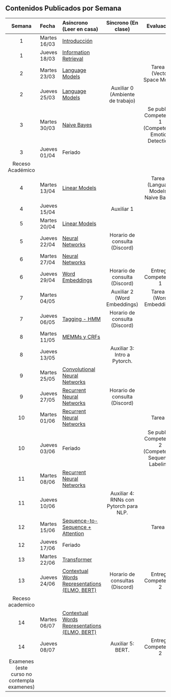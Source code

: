 ## Contenidos Publicados por Semana

Semana | Fecha | Asíncrono (Leer en casa) | Síncrono (En clase) | Evaluacion 
:------------: | :------------- | :------------- | :-------------: | :-------------: 
1 | Martes 16/03 | [Introducción](https://github.com/dccuchile/CC6205/blob/master/slides/NLP-introduction.pdf) | 
1 | Jueves 18/03 | [Information Retrieval](https://github.com/dccuchile/CC6205/blob/master/slides/NLP-IR.pdf) |  | 
2 | Martes 23/03 | [Language Models](http://www.cs.columbia.edu/~mcollins/cs4705-spring2019/slides/lmslides.pdf) |  |  Tarea 1 (Vector Space Model)
2 | Jueves 25/03 | [Language Models](http://www.cs.columbia.edu/~mcollins/cs4705-spring2019/slides/lmslides.pdf) | Auxiliar 0 (Ambiente de trabajo) |
3 | Martes 30/03 | [Naive Bayes](https://web.stanford.edu/~jurafsky/slp3/slides/7_NB.pdf) | | Se publica Competencia 1 (Competencia Emotion Detection)
3 | Jueves 01/04 | Feriado | |
Receso Académico | | | |
4 | Martes 13/04 | [Linear Models](https://github.com/dccuchile/CC6205/blob/master/slides/NLP-linear.pdf) | | Tarea 2 (Language Models y Naive Bayes)
4 | Jueves 15/04 | | Auxiliar 1 |
5 | Martes 20/04 | [Linear Models](https://github.com/dccuchile/CC6205/blob/master/slides/NLP-linear.pdf) | |
5 | Jueves 22/04 | [Neural Networks](https://github.com/dccuchile/CC6205/blob/master/slides/NLP-neural.pdf) | Horario de consulta (Discord) | 
6 | Martes 27/04 | [Neural Networks](https://github.com/dccuchile/CC6205/blob/master/slides/NLP-neural.pdf) | |
6 | Jueves 29/04 | [Word Embeddings](https://github.com/dccuchile/CC6205/blob/master/slides/NLP-wordvectors.pdf) | Horario de consulta (Discord) | Entrega Competencia 1
7 | Martes 04/05 | |  Auxiliar 2 (Word Embeddings) | Tarea 3 (Word Embeddings)
7 | Jueves 06/05 | [Tagging - HMM](http://www.cs.columbia.edu/~mcollins/cs4705-spring2019/slides/tagging.pdf) | Horario de consulta (Discord) | 
8 | Martes 11/05 | [MEMMs y CRFs](https://github.com/dccuchile/CC6205/blob/master/slides/NLP-CRF.pdf) | |
8 | Jueves 13/05 | | Auxiliar 3: Intro a Pytorch. |
9 | Martes 25/05 | [Convolutional Neural Networks](https://github.com/dccuchile/CC6205/blob/master/slides/NLP-CNN.pdf) | |
9 | Jueves 27/05 | [Recurrent Neural Networks](https://github.com/dccuchile/CC6205/blob/master/slides/NLP-RNN.pdf) | Horario de consulta (Discord) |
10 | Martes 01/06 | [Recurrent Neural Networks](https://github.com/dccuchile/CC6205/blob/master/slides/NLP-RNN.pdf) | | Tarea 4
10 | Jueves 03/06 | Feriado | | Se publica Competencia 2 (Competencia Sequence Labeling)
11 | Martes 08/06 | [Recurrent Neural Networks](https://github.com/dccuchile/CC6205/blob/master/slides/NLP-RNN.pdf) | |
11 | Jueves 10/06 | | Auxiliar 4: RNNs con Pytorch para NLP. |
12 | Martes 15/06 | [Sequence-to-Sequence + Attention](https://github.com/dccuchile/CC6205/blob/master/slides/NLP-seq2seq.pdf) | | Tarea 5
12 | Jueves 17/06 | Feriado | |
13 | Martes 22/06 | [Transformer](https://github.com/dccuchile/CC6205/blob/master/slides/NLP-seq2seq.pdf) | |
13 | Jueves 24/06 | [Contextual Words Representations (ELMO, BERT)](https://github.com/dccuchile/CC6205/blob/master/slides/contextual-representations.pdf) | Horario de consultas (Discord) | Entrega Competencia 2
Receso academico | | | | 
14 | Martes 06/07 | [Contextual Words Representations (ELMO, BERT)](https://github.com/dccuchile/CC6205/blob/master/slides/contextual-representations.pdf) | |
14 | Jueves 08/07 | | Auxiliar 5: BERT. | Entrega Competencia 2
Examenes (este curso no contempla examenes) | | | |

